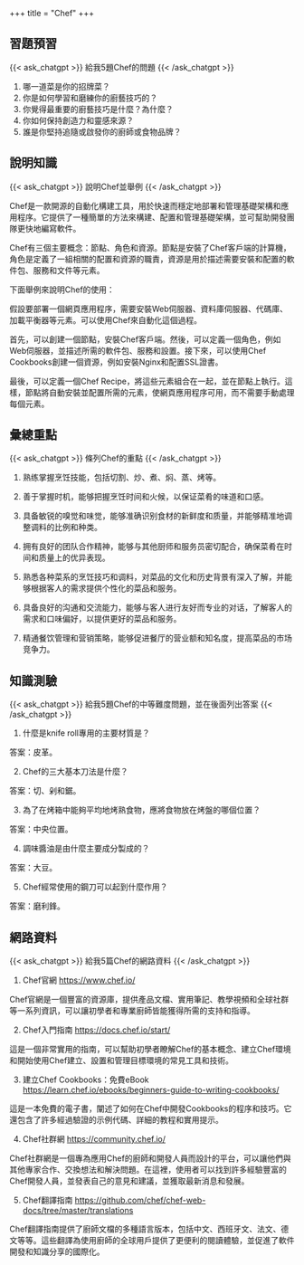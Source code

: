 +++
title = "Chef"
+++
## 習題預習
{{< ask_chatgpt >}}
給我5題Chef的問題
{{< /ask_chatgpt >}}



1. 哪一道菜是你的招牌菜？
2. 你是如何學習和磨練你的廚藝技巧的？
3. 你覺得最重要的廚藝技巧是什麼？為什麼？
4. 你如何保持創造力和靈感來源？ 
5. 誰是你堅持追隨或啟發你的廚師或食物品牌？   

## 說明知識
{{< ask_chatgpt >}}
說明Chef並舉例
{{< /ask_chatgpt >}}



Chef是一款開源的自動化構建工具，用於快速而穩定地部署和管理基礎架構和應用程序。它提供了一種簡單的方法來構建、配置和管理基礎架構，並可幫助開發團隊更快地編寫軟件。

Chef有三個主要概念：節點、角色和資源。節點是安裝了Chef客戶端的計算機，角色是定義了一組相關的配置和資源的職責，資源是用於描述需要安裝和配置的軟件包、服務和文件等元素。

下面舉例來說明Chef的使用：

假設要部署一個網頁應用程序，需要安裝Web伺服器、資料庫伺服器、代碼庫、加載平衡器等元素。可以使用Chef來自動化這個過程。

首先，可以創建一個節點，安裝Chef客戶端。然後，可以定義一個角色，例如Web伺服器，並描述所需的軟件包、服務和設置。接下來，可以使用Chef Cookbooks創建一個資源，例如安裝Nginx和配置SSL證書。

最後，可以定義一個Chef Recipe，將這些元素組合在一起，並在節點上執行。這樣，節點將自動安裝並配置所需的元素，使網頁應用程序可用，而不需要手動處理每個元素。   

## 彙總重點
{{< ask_chatgpt >}}
條列Chef的重點
{{< /ask_chatgpt >}}



1. 熟练掌握烹饪技能，包括切割、炒、煮、焖、蒸、烤等。

2. 善于掌握时机，能够把握烹饪时间和火候，以保证菜肴的味道和口感。

3. 具备敏锐的嗅觉和味觉，能够准确识别食材的新鲜度和质量，并能够精准地调整调料的比例和种类。

4. 拥有良好的团队合作精神，能够与其他厨师和服务员密切配合，确保菜肴在时间和质量上的优异表现。

5. 熟悉各种菜系的烹饪技巧和调料，对菜品的文化和历史背景有深入了解，并能够根据客人的需求提供个性化的菜品和服务。

6. 具备良好的沟通和交流能力，能够与客人进行友好而专业的对话，了解客人的需求和口味偏好，以提供更好的菜品和服务。

7. 精通餐饮管理和营销策略，能够促进餐厅的营业额和知名度，提高菜品的市场竞争力。   

## 知識測驗
{{< ask_chatgpt >}}
給我5題Chef的中等難度問題，並在後面列出答案
{{< /ask_chatgpt >}}



1. 什麼是knife roll專用的主要材質是？

答案：皮革。

2. Chef的三大基本刀法是什麼？

答案：切、剁和鋸。

3. 為了在烤箱中能夠平均地烤熟食物，應將食物放在烤盤的哪個位置？

答案：中央位置。

4. 調味醬油是由什麼主要成分製成的？

答案：大豆。

5. Chef經常使用的鋼刀可以起到什麼作用？

答案：磨利鋒。   

## 網路資料
{{< ask_chatgpt >}}
給我5篇Chef的網路資料
{{< /ask_chatgpt >}}



1. Chef官網
https://www.chef.io/

Chef官網是一個豐富的資源庫，提供產品文檔、實用筆記、教學視頻和全球社群等一系列資訊，可以讓初學者和專業廚師皆能獲得所需的支持和指導。

2. Chef入門指南
https://docs.chef.io/start/

這是一個非常實用的指南，可以幫助初學者瞭解Chef的基本概念、建立Chef環境和開始使用Chef建立、設置和管理目標環境的常見工具和技術。

3. 建立Chef Cookbooks：免費eBook
https://learn.chef.io/ebooks/beginners-guide-to-writing-cookbooks/

這是一本免費的電子書，闡述了如何在Chef中開發Cookbooks的程序和技巧。它還包含了許多經過驗證的示例代碼、詳細的教程和實用提示。

4. Chef社群網
https://community.chef.io/

Chef社群網是一個專為應用Chef的廚師和開發人員而設計的平台，可以讓他們與其他專家合作、交換想法和解決問題。在這裡，使用者可以找到許多經驗豐富的Chef開發人員，並發表自己的意見和建議，並獲取最新消息和發展。

5. Chef翻譯指南
https://github.com/chef/chef-web-docs/tree/master/translations

Chef翻譯指南提供了廚師文檔的多種語言版本，包括中文、西班牙文、法文、德文等等。這些翻譯為使用廚師的全球用戶提供了更便利的閱讀體驗，並促進了軟件開發和知識分享的國際化。   


